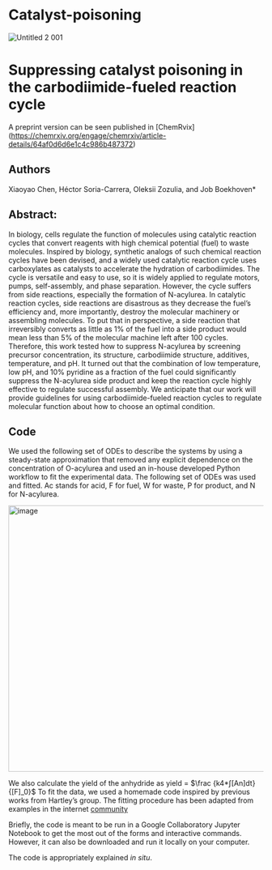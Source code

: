 # Catalyst-poisoning
![‎Untitled 2 ‎001](https://github.com/BoekhovenLab/Catalyst-poisoning/assets/78074696/81ac3807-94b8-48a2-adbf-b4664e153ab1)
# Suppressing catalyst poisoning in the carbodiimide-fueled reaction cycle 

A preprint version can be seen published in [ChemRvix] (https://chemrxiv.org/engage/chemrxiv/article-details/64af0d6d6e1c4c986b487372)

## Authors

Xiaoyao Chen, Héctor Soria-Carrera, Oleksii Zozulia, and Job Boekhoven*

## Abstract:

In biology, cells regulate the function of molecules using catalytic reaction cycles that convert reagents with high chemical potential (fuel) to waste molecules. Inspired by biology, synthetic analogs of such chemical reaction cycles have been devised, and a widely used catalytic reaction cycle uses carboxylates as catalysts to accelerate the hydration of carbodiimides. The cycle is versatile and easy to use, so it is widely applied to regulate motors, pumps, self-assembly, and phase separation. However, the cycle suffers from side reactions, especially the formation of N-acylurea. In catalytic reaction cycles, side reactions are disastrous as they decrease the fuel’s efficiency and, more importantly, destroy the molecular machinery or assembling molecules. To put that in perspective, a side reaction that irreversibly converts as little as 1% of the fuel into a side product would mean less than 5% of the molecular machine left after 100 cycles. Therefore, this work tested how to suppress N-acylurea by screening precursor concentration, its structure, carbodiimide structure, additives, temperature, and pH. It turned out that the combination of low temperature, low pH, and 10% pyridine as a fraction of the fuel could significantly suppress the N-acylurea side product and keep the reaction cycle highly effective to regulate successful assembly. We anticipate that our work will provide guidelines for using carbodiimide-fueled reaction cycles to regulate molecular function about how to choose an optimal condition.

## Code

We used the following set of ODEs to describe the systems by using a steady-state approximation that removed any explicit dependence on the concentration of O-acylurea and used an in-house developed Python workflow to fit the experimental data. 
The following set of ODEs was used and fitted. Ac stands for acid, F for fuel, W for waste, P for product, and N for N-acylurea.

<img width="526" alt="image" src="https://github.com/BoekhovenLab/Catalyst-poisoning/assets/78074696/f6b43be1-3d00-4ab1-ab25-57bd44332cb2">

We also calculate the yield of the anhydride as yield = $\frac {k4*∫[An]dt} {[F]_0}$
To fit the data, we used a homemade code inspired by previous works from Hartley’s group. The fitting procedure has been adapted from examples in the internet [community](https://tavoglc.medium.com/parameter-estimation-for-differential-equations-part-i-ordinary-differential-equations-443c6ba112ae)

Briefly, the code is meant to be run in a Google Collaboratory Jupyter Notebook to get the most out of the forms and interactive commands. However, it can also be downloaded and run it locally on your computer. 

The code is appropriately explained _in situ_. 

